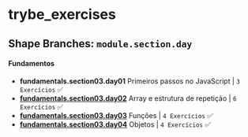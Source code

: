 # trybe_exercises

## Shape Branches: `module.section.day`

#### Fundamentos

- **fundamentals.section03.day01** Primeiros passos no JavaScript | `3 Exercícios` ✅
- [**fundamentals.section03.day02**](https://github.com/CalebeLAR/trybe_exercises/tree/fundamentals.section03.day02) Array e estrutura de repetição | `6 Exercícios` ✅
- [**fundamentals.section03.day03**](https://github.com/CalebeLAR/trybe_exercises/tree/fundamentals.section03.day03) Funções | `4 Exercícios` ✅  
- [**fundamentals.section03.day04**](https://github.com/CalebeLAR/trybe_exercises/tree/fundamentals.section03.day04) Objetos | `4 Exercícios` ✅  
